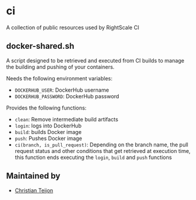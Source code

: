 # ci
A collection of public resources used by RightScale CI

## docker-shared.sh

A script designed to be retrieved and executed from CI builds to manage the building and pushing of your containers.

Needs the following environment variables:

- `DOCKERHUB_USER`: DockerHub username
- `DOCKERHUB_PASSWORD`: DockerHub password

Provides the following functions:

- `clean`: Remove intermediate build artifacts
- `login`: logs into DockerHub
- `build`: builds Docker image
- `push`: Pushes Docker image
- `ci(branch, is_pull_request)`: Depending on the branch name, the pull request status and other conditions that get retrieved at execution time, this function ends executing the `login`, `build` and `push` functions

## Maintained by
 - [Christian Teijon](https://github.com/crunis)
